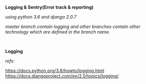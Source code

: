 **Logging & Sentry(Error track & reporting)**

_using python 3.6 and django 2.0.7_

_master branch contain logging and other branches contain other technology which are defined in the branch name._

<br>

**Logging**

_refs:_
 
https://docs.python.org/3.6/howto/logging.html
https://docs.djangoproject.com/en/2.0/topics/logging/

